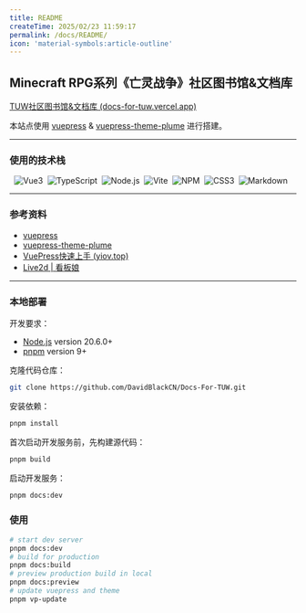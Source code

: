 ```yaml
---
title: README
createTime: 2025/02/23 11:59:17
permalink: /docs/README/
icon: 'material-symbols:article-outline'
---
```


## Minecraft RPG系列《亡灵战争》社区图书馆&文档库

[TUW社区图书馆&文档库 (docs-for-tuw.vercel.app)](https://docs-for-tuw.vercel.app/)

本站点使用 [vuepress](https://vuepress.vuejs.org/) & [vuepress-theme-plume](https://github.com/pengzhanbo/vuepress-theme-plume) 进行搭建。

---


### 使用的技术栈

<p> 
    <img src="https://img.shields.io/badge/-Vue3-C0C0C0?logo=Vue.js&logoColor=4FC08D" alt="Vue3" style="display: inline-block;" /> 
    <img src="https://img.shields.io/badge/-TypeScript-C0C0C0?logo=TypeScript&logoColor=3178C6" alt="TypeScript" style="display: inline-block;" /> 
    <img src="https://img.shields.io/badge/-Node.js-D3D3D3?logo=Node.js&logoColor=339933" alt="Node.js" style="display: inline-block;" /> 
    <img src="https://img.shields.io/badge/-Vite-D3D3D3?logo=Vite&logoColor=646CFF" alt="Vite" style="display: inline-block;" /> 
    <img src="https://img.shields.io/badge/-NPM-C0C0C0?logo=npm&logoColor=CB3837" alt="NPM" style="display: inline-block;" /> 
    <img src="https://img.shields.io/badge/-CSS3-A9A9A9?logo=CSS3&logoColor=1572B6" alt="CSS3" style="display: inline-block;" /> 
    <img src="https://img.shields.io/badge/-Markdown-000?logo=Markdown&logoColor=FFF" alt="Markdown" style="display: inline-block;" /> 
</p>

---

### 参考资料

* [vuepress](https://vuepress.vuejs.org/)
* [vuepress-theme-plume](https://theme-plume.vuejs.press/)
* [VuePress快速上手 (yiov.top)](https://vuepress.yiov.top/)
* [Live2d | 看板娘](https://github.com/oh-my-live2d/oh-my-live2d)


---

### 本地部署
开发要求：
- [Node.js](http://nodejs.org/) version 20.6.0+
- [pnpm](https://pnpm.io/zh/) version 9+

克隆代码仓库：
```sh
git clone https://github.com/DavidBlackCN/Docs-For-TUW.git
```

安装依赖：
```sh
pnpm install
```

首次启动开发服务前，先构建源代码：
```sh
pnpm build
```

启动开发服务：
```sh
pnpm docs:dev
```

### 使用

```sh
# start dev server
pnpm docs:dev
# build for production
pnpm docs:build
# preview production build in local
pnpm docs:preview
# update vuepress and theme
pnpm vp-update
```



